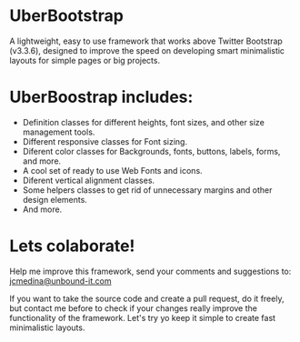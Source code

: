 # UberBootstrap
A lightweight, easy to use framework that works above Twitter Bootstrap (v3.3.6), designed to improve the speed on developing smart minimalistic layouts for simple pages or big projects.

# UberBoostrap includes:
* Definition classes for different heights, font sizes, and other size management tools.
* Different responsive classes for Font sizing.
* Diferent color classes for Backgrounds, fonts, buttons, labels, forms, and more.
* A cool set of ready to use Web Fonts and icons.
* Diferent vertical alignment classes.
* Some helpers classes to get rid of unnecessary margins and other design elements.
* And more. 

# Lets colaborate!
Help me improve this framework, send your comments and suggestions to: jcmedina@unbound-it.com

If you want to take the source code and create a pull request, do it freely, but contact me before to check if your changes really improve the functionality of the framework. Let's try yo keep it simple to create fast minimalistic layouts.
